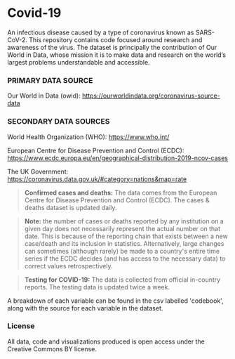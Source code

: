# Covid-19

An infectious disease caused by a type of coronavirus known as SARS-CoV-2. This repository contains code focused around research and awareness of the virus. The dataset is principally the contribution of Our World in Data, whose mission it is to make data and research on the world’s largest problems understandable and accessible. 


### PRIMARY DATA SOURCE

Our World in Data (owid): https://ourworldindata.org/coronavirus-source-data

### SECONDARY DATA SOURCES
World Health Organization (WHO): https://www.who.int/

European Centre for Disease Prevention and Control (ECDC): https://www.ecdc.europa.eu/en/geographical-distribution-2019-ncov-cases

The UK Government: https://coronavirus.data.gov.uk/#category=nations&map=rate


> **Confirmed cases and deaths:** The data comes from the European Centre for Disease Prevention and Control (ECDC). The cases & deaths dataset is updated daily. 

> **Note:** the number of cases or deaths reported by any institution on a given day does not necessarily represent the actual number on that date. This is because of the reporting chain that exists between a new case/death and its inclusion in statistics. Alternatively, large changes can sometimes (although rarely) be made to a country's entire time series if the ECDC decides (and has access to the necessary data) to correct values retrospectively.

> **Testing for COVID-19:** The data is collected from official in-country reports. The testing data is updated twice a week.

A breakdown of each variable can be found in the csv labelled 'codebook', along with the source for each variable in the dataset.


### License
All data, code and visualizations produced is open access under the Creative Commons BY license.
